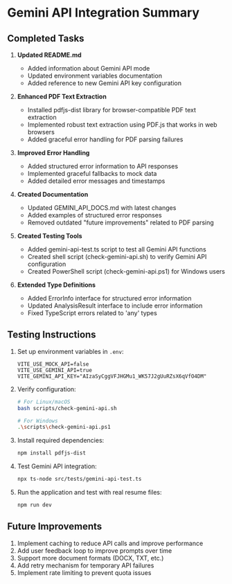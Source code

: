 # Gemini API Integration Summary

## Completed Tasks

1. **Updated README.md**
   - Added information about Gemini API mode
   - Updated environment variables documentation
   - Added reference to new Gemini API key configuration

2. **Enhanced PDF Text Extraction**
   - Installed pdfjs-dist library for browser-compatible PDF text extraction
   - Implemented robust text extraction using PDF.js that works in web browsers
   - Added graceful error handling for PDF parsing failures

3. **Improved Error Handling**
   - Added structured error information to API responses
   - Implemented graceful fallbacks to mock data
   - Added detailed error messages and timestamps

4. **Created Documentation**
   - Updated GEMINI_API_DOCS.md with latest changes
   - Added examples of structured error responses
   - Removed outdated "future improvements" related to PDF parsing

5. **Created Testing Tools**
   - Added gemini-api-test.ts script to test all Gemini API functions
   - Created shell script (check-gemini-api.sh) to verify Gemini API configuration
   - Created PowerShell script (check-gemini-api.ps1) for Windows users

6. **Extended Type Definitions**
   - Added ErrorInfo interface for structured error information
   - Updated AnalysisResult interface to include error information
   - Fixed TypeScript errors related to 'any' types

## Testing Instructions

1. Set up environment variables in `.env`:
   ```
   VITE_USE_MOCK_API=false
   VITE_USE_GEMINI_API=true
   VITE_GEMINI_API_KEY="AIzaSyCggVFJHGMu1_WK57J2gUuRZsX6qVfO4DM"
   ```

2. Verify configuration:
   ```bash
   # For Linux/macOS
   bash scripts/check-gemini-api.sh
   
   # For Windows
   .\scripts\check-gemini-api.ps1
   ```

3. Install required dependencies:
   ```bash
   npm install pdfjs-dist
   ```

4. Test Gemini API integration:
   ```bash
   npx ts-node src/tests/gemini-api-test.ts
   ```

5. Run the application and test with real resume files:
   ```bash
   npm run dev
   ```

## Future Improvements

1. Implement caching to reduce API calls and improve performance
2. Add user feedback loop to improve prompts over time
3. Support more document formats (DOCX, TXT, etc.)
4. Add retry mechanism for temporary API failures
5. Implement rate limiting to prevent quota issues
